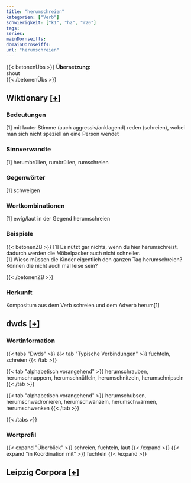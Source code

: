 ```yaml
---
title: "herumschreien"
kategorien: ["Verb"]
schwierigkeit: ["k1", "h2", "r20"]
tags:
series:
mainDornseiffs:
domainDornseiffs:
url: "herumschreien"
---
```


{{< betonenÜbs >}}
**Übersetzung:**  
shout  
{{< /betonenÜbs >}}

## Wiktionary [[+](https://de.wiktionary.org/wiki/herumschreien)]

### Bedeutungen
[1] mit lauter Stimme (auch aggressiv/anklagend) reden (schreien), wobei man sich nicht speziell an eine Person wendet  

### Sinnverwandte
[1] herumbrüllen, rumbrüllen, rumschreien  

### Gegenwörter
[1] schweigen  

### Wortkombinationen
[1] ewig/laut in der Gegend herumschreien  

### Beispiele
{{< betonenZB >}}
[1] Es nützt gar nichts, wenn du hier herumschreist, dadurch werden die Möbelpacker auch nicht schneller.  
[1] Wieso müssen die Kinder eigentlich den ganzen Tag herumschreien? Können die nicht auch mal leise sein?  

{{< /betonenZB >}}
### Herkunft
Kompositum aus dem Verb schreien und dem Adverb herum[1]  



## dwds [[+](https://www.dwds.de/wb/herumschreien)]

### Wortinformation
{{< tabs "Dwds" >}}
{{< tab "Typische Verbindungen" >}}
fuchteln, schreien
{{< /tab >}}

{{< tab "alphabetisch vorangehend" >}}
herumschrauben, herumschnuppern, herumschnüffeln, herumschnitzeln, herumschnipseln
{{< /tab >}}

{{< tab "alphabetisch vorangehend" >}}
herumschubsen, herumschwadronieren, herumschwänzeln, herumschwärmen, herumschwenken
{{< /tab >}}

{{< /tabs >}}

### Wortprofil
{{< expand "Überblick" >}} schreien, fuchteln, laut {{< /expand >}}
{{< expand "in Koordination mit" >}} fuchteln {{< /expand >}}

## Leipzig Corpora [[+](https://corpora.uni-leipzig.de/en/res?word=herumschreien&corpusId=deu_newscrawl-public_2018)]


